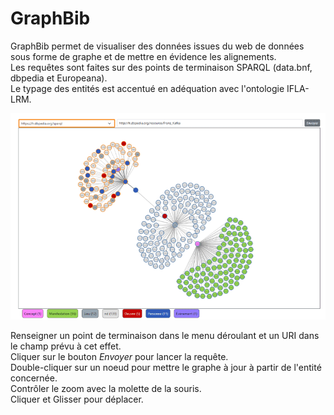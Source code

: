 # GraphBib
GraphBib permet de visualiser des données issues du web de données sous forme de graphe et de mettre en évidence les alignements.  
Les requêtes sont faites sur des points de terminaison SPARQL (data.bnf, dbpedia et Europeana).  
Le typage des entités est accentué en adéquation avec l'ontologie IFLA-LRM.

![Nom de l'image](assets/Capture.png)
  
  Renseigner un point de terminaison dans le menu déroulant et un URI dans le champ prévu à cet effet.  
  Cliquer sur le bouton *Envoyer* pour lancer la requête.  
  Double-cliquer sur un noeud pour mettre le graphe à jour à partir de l'entité concernée.  
  Contrôler le zoom avec la molette de la souris.  
  Cliquer et Glisser pour déplacer.